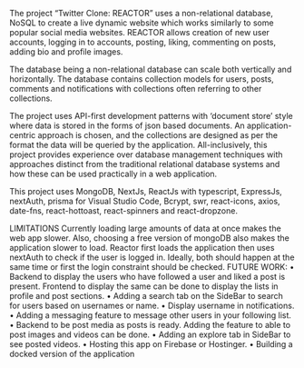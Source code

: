 The project “Twitter Clone: REACTOR” uses a non-relational database, 
NoSQL to create a live dynamic website which works similarly to some 
popular social media websites. REACTOR allows creation of new user 
accounts, logging in to accounts, posting, liking, commenting on posts, 
adding bio and profile images.

The database being a non-relational database can scale both vertically and 
horizontally. The database contains collection models for users, posts, 
comments and notifications with collections often referring to other 
collections. 

The project uses API-first development patterns with ‘document store’ 
style where data is stored in the forms of json based documents. An 
application-centric approach is chosen, and the collections are designed as 
per the format the data will be queried by the application. 
All-inclusively, this project provides experience over database management 
techniques with approaches distinct from the traditional relational database
systems and how these can be used practically in a web application.

This project uses MongoDB, NextJs, ReactJs with typescript, ExpressJs, 
nextAuth, prisma for Visual Studio Code, Bcrypt, swr, react-icons, axios,
date-fns, react-hottoast, react-spinners and react-dropzone.

LIMITATIONS 
  Currently loading large amounts of data at once makes the web app slower. 
  Also, choosing a free version of mongoDB also makes the application slower to load.
  Reactor first loads the application then uses nextAuth to check if the user is logged in. Ideally, both should happen at the same time or first the login constraint should be checked.
FUTURE WORK:
• Backend to display the users who have followed a user and 
liked a post is present. Frontend to display the same can be 
done to display the lists in profile and post sections.
• Adding a search tab on the SideBar to search for users based 
on usernames or name.
• Display username in notifications.
• Adding a messaging feature to message other users in your 
following list.
• Backend to be post media as posts is ready. Adding the feature 
to able to post images and videos can be done.
• Adding an explore tab in SideBar to see posted videos.
• Hosting this app on Firebase or Hostinger.
• Building a docked version of the application
